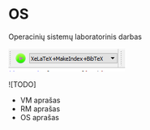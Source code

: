 # OS
Operacinių sistemų laboratorinis darbas


![Kaip pasileist](https://raw.githubusercontent.com/IgnasJ/OS/master/compile.png "Kompiliavimas")

![TODO]

* VM aprašas
* RM aprašas
* OS aprašas